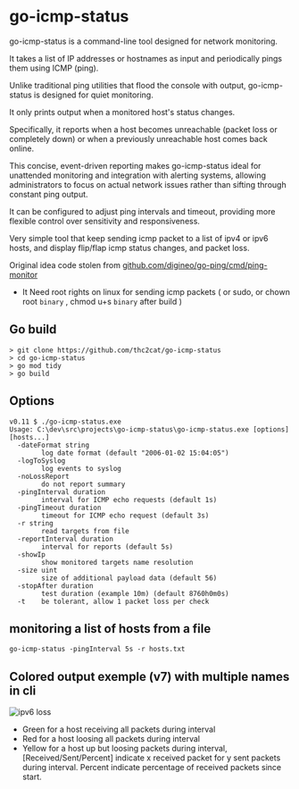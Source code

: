 # go-icmp-status

go-icmp-status is a command-line tool designed for network monitoring.

It takes a list of IP addresses or hostnames as input and periodically pings them using ICMP (ping).

Unlike traditional ping utilities that flood the console with output, go-icmp-status is designed for quiet monitoring.

It only prints output when a monitored host's status changes.

Specifically, it reports when a host becomes unreachable (packet loss or completely down) or when a previously unreachable host comes back online.

This concise, event-driven reporting makes go-icmp-status ideal for unattended monitoring and integration with alerting systems, allowing administrators to focus on actual network issues rather than sifting through constant ping output.

It can be configured to adjust ping intervals and timeout,  providing more flexible control over sensitivity and responsiveness.

Very simple tool that keep sending icmp packet to a list of ipv4 or ipv6 hosts, and display flip/flap icmp status changes, and packet loss.

Original idea code stolen from [github.com/digineo/go-ping/cmd/ping-monitor](https://github.com/digineo/go-ping/tree/master/cmd/ping-monitor)

* It Need root rights on linux for sending icmp packets ( or sudo, or chown root `binary` , chmod u+s `binary` after build )

## Go build

```shell
> git clone https://github.com/thc2cat/go-icmp-status 
> cd go-icmp-status 
> go mod tidy 
> go build
```

## Options

```shell
v0.11 $ ./go-icmp-status.exe 
Usage: C:\dev\src\projects\go-icmp-status\go-icmp-status.exe [options] [hosts...]
  -dateFormat string
        log date format (default "2006-01-02 15:04:05")
  -logToSyslog
        log events to syslog
  -noLossReport
        do not report summary
  -pingInterval duration
        interval for ICMP echo requests (default 1s)
  -pingTimeout duration
        timeout for ICMP echo request (default 3s)
  -r string
        read targets from file
  -reportInterval duration
        interval for reports (default 5s)
  -showIp
        show monitored targets name resolution
  -size uint
        size of additional payload data (default 56)
  -stopAfter duration
        test duration (example 10m) (default 8760h0m0s)
  -t    be tolerant, allow 1 packet loss per check

```

## monitoring a list of hosts from a file

```shell
go-icmp-status -pingInterval 5s -r hosts.txt
```

## Colored output exemple (v7) with multiple names in cli

![ipv6 loss](ipv6-loss.png)

* Green for a host receiving all packets during interval
* Red for a host loosing all packets during interval
* Yellow for a host up but loosing packets during interval, [Received/Sent/Percent] indicate x received packet for y sent packets during interval. Percent indicate percentage of received packets since start.
